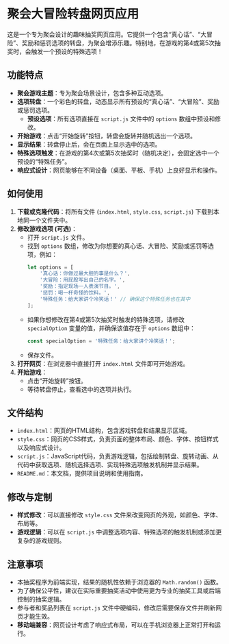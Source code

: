 # 聚会大冒险转盘网页应用

这是一个专为聚会设计的趣味抽奖网页应用。它提供一个包含“真心话”、“大冒险”、奖励和惩罚选项的转盘，为聚会增添乐趣。特别地，在游戏的第4或第5次抽奖时，会触发一个预设的特殊选项！

## 功能特点

- **聚会游戏主题**：专为聚会场景设计，包含多种互动选项。
- **选项转盘**：一个彩色的转盘，动态显示所有预设的“真心话”、“大冒险”、奖励或惩罚选项。
    - **预设选项**：所有选项直接在 `script.js` 文件中的 `options` 数组中预设和修改。
- **开始游戏**：点击“开始旋转”按钮，转盘会旋转并随机选出一个选项。
- **显示结果**：转盘停止后，会在页面上显示选中的选项。
- **特殊选项触发**：在游戏的第4次或第5次抽奖时（随机决定），会固定选中一个预设的“特殊任务”。
- **响应式设计**：网页能够在不同设备（桌面、平板、手机）上良好显示和操作。

## 如何使用

1.  **下载或克隆代码**：将所有文件 (`index.html`, `style.css`, `script.js`) 下载到本地同一个文件夹中。
2.  **修改游戏选项 (可选)**：
    *   打开 `script.js` 文件。
    *   找到 `options` 数组，修改为你想要的真心话、大冒险、奖励或惩罚等选项，例如：
        ```javascript
        let options = [
            '真心话：你做过最大胆的事是什么？',
            '大冒险：用屁股写出自己的名字。',
            '奖励：指定现场一人表演节目。',
            '惩罚：喝一杯奇怪的饮料。',
            '特殊任务：给大家讲个冷笑话！' // 确保这个特殊任务也在其中
        ];
        ```
    *   如果你想修改在第4或第5次抽奖时触发的特殊选项，请修改 `specialOption` 变量的值，并确保该值存在于 `options` 数组中：
        ```javascript
        const specialOption = '特殊任务：给大家讲个冷笑话！';
        ```
    *   保存文件。
3.  **打开网页**：在浏览器中直接打开 `index.html` 文件即可开始游戏。
4.  **开始游戏**：
    *   点击“开始旋转”按钮。
    *   等待转盘停止，查看选中的选项并执行。

## 文件结构

-   `index.html`：网页的HTML结构，包含游戏转盘和结果显示区域。
-   `style.css`：网页的CSS样式，负责页面的整体布局、颜色、字体、按钮样式以及响应式设计。
-   `script.js`：JavaScript代码，负责游戏逻辑，包括绘制转盘、旋转动画、从代码中获取选项、随机选择选项、实现特殊选项触发机制并显示结果。
-   `README.md`：本文档，提供项目说明和使用指南。

## 修改与定制

-   **样式修改**：可以直接修改 `style.css` 文件来改变网页的外观，如颜色、字体、布局等。
-   **游戏逻辑**：可以在 `script.js` 中调整选项内容、特殊选项的触发机制或添加更复杂的游戏规则。

## 注意事项

-   本抽奖程序为前端实现，结果的随机性依赖于浏览器的 `Math.random()` 函数。
-   为了确保公平性，建议在实际重要抽奖活动中使用更为专业的抽奖工具或后端控制的抽奖逻辑。
-   参与者和奖品列表在 `script.js` 文件中硬编码，修改后需要保存文件并刷新网页才能生效。
-   **移动端兼容**：网页设计考虑了响应式布局，可以在手机浏览器上正常打开和运行。